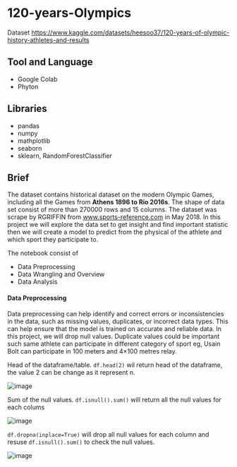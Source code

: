 # 120-years-Olympics

Dataset https://www.kaggle.com/datasets/heesoo37/120-years-of-olympic-history-athletes-and-results

## Tool and Language
* Google Colab
* Phyton

## Libraries
* pandas
* numpy
* mathplotlib
* seaborn
* sklearn, RandomForestClassifier

## Brief
The dataset contains historical dataset on the modern Olympic Games, including all the Games from __Athens 1896 to Rio 2016s__. The shape of data set consist of more than 270000 rows and 15 columns. The dataset was scrape by RGRIFFIN from www.sports-reference.com in May 2018. In this project we will explore the data set to get insight and find important statistic then we will create a model to predict from the physical of the athlete and which sport they participate to.

The notebook consist of
* Data Preprocessing
* Data Wrangling and Overview
* Data Analysis

#### Data Preprocessing
Data preprocessing can help identify and correct errors or inconsistencies in the data, such as missing values, duplicates, or incorrect data types. This can help ensure that the model is trained on accurate and reliable data. In this project, we will drop null values. Duplicate values could be important such same athlete can participate in different category of sport eg, Usain Bolt can participate in 100 meters and 4×100 metres relay.

Head of the dataframe/table. `df.head(2)` wil return head of the dataframe, the value 2 can be change as it represent n.

![image](https://user-images.githubusercontent.com/55817845/209832625-02a30403-087b-4d67-a2f0-18beaef90d22.png)

Sum of the null values. `df.isnull().sum()` will return all the null values for each colums

![image](https://user-images.githubusercontent.com/55817845/209833191-38c58c25-14b0-41e8-b184-f9843d1435af.png)

`df.dropna(inplace=True)` will drop all null values for each column and resuse `df.isnull().sum()` to check the null values.

![image](https://user-images.githubusercontent.com/55817845/209833793-97148d91-318b-4552-b297-8cd12d73cf89.png)


